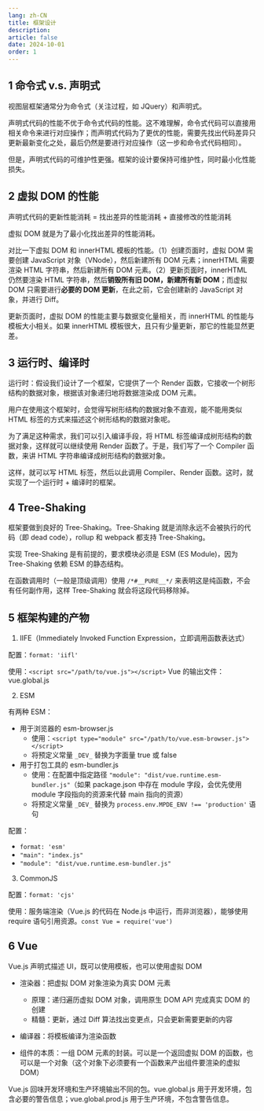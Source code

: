 ```yaml
---
lang: zh-CN
title: 框架设计
description:
article: false
date: 2024-10-01
order: 1
---
```


## 1 命令式 v.s. 声明式

视图层框架通常分为命令式（关注过程，如 JQuery）和声明式。

声明式代码的性能不优于命令式代码的性能。这不难理解，命令式代码可以直接用相关命令来进行对应操作；而声明式代码为了更优的性能，需要先找出代码差异只更新最新变化之处，最后仍然是要进行对应操作（这一步和命令式代码相同）。

但是，声明式代码的可维护性更强。框架的设计要保持可维护性，同时最小化性能损失。

## 2 虚拟 DOM 的性能

声明式代码的更新性能消耗 = 找出差异的性能消耗 + 直接修改的性能消耗

虚拟 DOM 就是为了最小化找出差异的性能消耗。

对比一下虚拟 DOM 和 innerHTML 模板的性能。（1）创建页面时，虚拟 DOM 需要创建 JavaScript 对象（VNode），然后新建所有 DOM 元素；innerHTML 需要渲染 HTML 字符串，然后新建所有 DOM 元素。（2）更新页面时，innerHTML 仍然要渲染 HTML 字符串，然后**销毁所有旧 DOM，新建所有新 DOM**；而虚拟 DOM 只需要进行**必要的 DOM 更新**，在此之前，它会创建新的 JavaScript 对象，并进行 Diff。

更新页面时，虚拟 DOM 的性能主要与数据变化量相关，而 innerHTML 的性能与模板大小相关。如果 innerHTML 模板很大，且只有少量更新，那它的性能显然更差。

## 3 运行时、编译时

运行时：假设我们设计了一个框架，它提供了一个 Render 函数，它接收一个树形结构的数据对象，根据该对象递归地将数据渲染成 DOM 元素。

用户在使用这个框架时，会觉得写树形结构的数据对象不直观，能不能用类似 HTML 标签的方式来描述这个树形结构的数据对象呢。

为了满足这种需求，我们可以引入编译手段，将 HTML 标签编译成树形结构的数据对象，这样就可以继续使用 Render 函数了。于是，我们写了一个 Compiler 函数，来讲 HTML 字符串编译成树形结构的数据对象。

这样，就可以写 HTML 标签，然后以此调用 Compiler、Render 函数。这时，就实现了一个运行时 + 编译时的框架。

## 4 Tree-Shaking

框架要做到良好的 Tree-Shaking。Tree-Shaking 就是消除永远不会被执行的代码（即 dead code），rollup 和 webpack 都支持 Tree-Shaking。

实现 Tree-Shaking 是有前提的，要求模块必须是 ESM (ES Module)，因为 Tree-Shaking 依赖 ESM 的静态结构。

在函数调用时（一般是顶级调用）使用 `/*#__PURE__*/` 来表明这是纯函数，不会有任何副作用，这样 Tree-Shaking 就会将这段代码移除掉。

## 5 框架构建的产物

1. IIFE（Immediately Invoked Function Expression，立即调用函数表达式）

配置：`format: 'iifl'`

使用：`<script src="/path/to/vue.js"></script>`
Vue 的输出文件：vue.global.js

2. ESM

有两种 ESM：

- 用于浏览器的 esm-browser.js
  - 使用：`<script type="module" src="/path/to/vue.esm-browser.js"></script>`
  - 将预定义常量 `_DEV_` 替换为字面量 true 或 false
- 用于打包工具的 esm-bundler.js
  - 使用：在配置中指定路径 `"module": "dist/vue.runtime.esm-bundler.js"`（如果 package.json 中存在 module 字段，会优先使用 module 字段指向的资源来代替 main 指向的资源）
  - 将预定义常量 `_DEV_` 替换为 `process.env.MPDE_ENV !== 'production'` 语句

配置：

- `format: 'esm'`
- `"main": "index.js"`
- `"module": "dist/vue.runtime.esm-bundler.js"`

3. CommonJS

配置：`format: 'cjs'`

使用：服务端渲染（Vue.js 的代码在 Node.js 中运行，而非浏览器），能够使用 require 语句引用资源。`const Vue = require('vue')`

## 6 Vue

Vue.js 声明式描述 UI，既可以使用模板，也可以使用虚拟 DOM

- 渲染器：把虚拟 DOM 对象渲染为真实 DOM 元素

  - 原理：递归遍历虚拟 DOM 对象，调用原生 DOM API 完成真实 DOM 的创建
  - 精髓：更新，通过 Diff 算法找出变更点，只会更新需要更新的内容

- 编译器：将模板编译为渲染函数

- 组件的本质：一组 DOM 元素的封装。可以是一个返回虚拟 DOM 的函数，也可以是一个对象（这个对象下必须要有一个函数来产出组件要渲染的虚拟 DOM）

Vue.js 回味开发环境和生产环境输出不同的包。vue.global.js 用于开发环境，包含必要的警告信息；vue.global.prod.js 用于生产环境，不包含警告信息。
